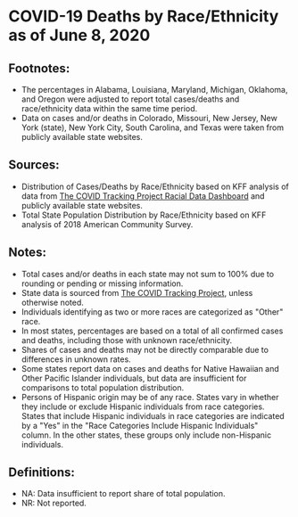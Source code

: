 # COVID-19 Deaths by Race/Ethnicity as of June 8, 2020

## Footnotes:
<ul>
  <li>The percentages in Alabama, Louisiana, Maryland, Michigan, Oklahoma, and Oregon were adjusted to report total cases/deaths and race/ethnicity data within the same time period.</li>
  <li>Data on cases and/or deaths in Colorado, Missouri, New Jersey, New York (state), New York City, South Carolina, and Texas were taken from publicly available state websites.</li>
</ul>


## Sources:
<ul>
  <li>Distribution of Cases/Deaths by Race/Ethnicity based on KFF analysis of data from <a href="https://covidtracking.com/race/dashboard">The COVID Tracking Project Racial Data Dashboard</a> and publicly available state websites.</li>
  <li>Total State Population Distribution by Race/Ethnicity based on KFF analysis of 2018 American Community Survey.</li>
</ul>


## Notes:
<ul>
  <li>Total cases and/or deaths in each state may not sum to 100% due to rounding or pending or missing information.</li>
  <li>State data is sourced from <a href="https://covidtracking.com/race/dashboard">The COVID Tracking Project</a>, unless otherwise noted.</li>
  <li>Individuals identifying as two or more races are categorized as "Other" race.</li>
  <li>In most states, percentages are based on a total of all confirmed cases and deaths, including those with unknown race/ethnicity. 
  <li>Shares of cases and deaths may not be directly comparable due to differences in unknown rates.</li>
  <li>Some states report data on cases and deaths for Native Hawaiian and Other Pacific Islander individuals, but data are insufficient for comparisons to total population distribution.</li>
  <li>Persons of Hispanic origin may be of any race. States vary in whether they include or exclude Hispanic individuals from race categories. States that include Hispanic individuals in race categories are indicated by a "Yes" in the "Race Categories Include Hispanic Individuals" column. In the other states, these groups only include non-Hispanic individuals.</li>
</ul>  
  
  
## Definitions:
<ul>
  <li>NA: Data insufficient to report share of total population.</li>
  <li>NR: Not reported.</li> 
</ul>
